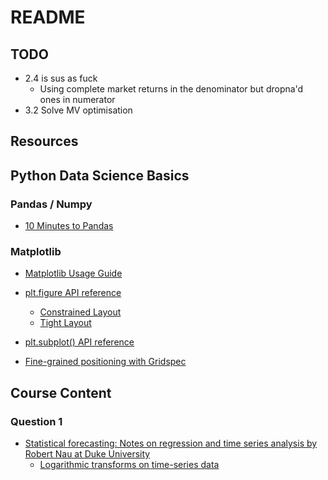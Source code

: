 # README

## TODO

- 2.4 is sus as fuck
  - Using complete market returns in the denominator but dropna'd ones in numerator
- 3.2 Solve MV optimisation

## Resources

## Python Data Science Basics

### Pandas / Numpy

- [10 Minutes to Pandas](https://pandas.pydata.org/pandas-docs/stable/user_guide/10min.html)

### Matplotlib

- [Matplotlib Usage Guide](https://matplotlib.org/stable/tutorials/introductory/usage.html#sphx-glr-tutorials-introductory-usage-py)
- [plt.figure API reference](https://matplotlib.org/stable/api/_as_gen/matplotlib.figure.Figure.html)
  - [Constrained Layout](https://matplotlib.org/stable/tutorials/intermediate/constrainedlayout_guide.html)
  - [Tight Layout](https://matplotlib.org/stable/tutorials/intermediate/tight_layout_guide.html)
- [plt.subplot() API reference](https://matplotlib.org/stable/api/_as_gen/matplotlib.pyplot.subplots.html#matplotlib.pyplot.subplots)

- [Fine-grained positioning with Gridspec](https://matplotlib.org/stable/tutorials/intermediate/gridspec.html#sphx-glr-tutorials-intermediate-gridspec-py)

## Course Content

### Question 1

- [Statistical forecasting: Notes on regression and time series analysis by Robert Nau at Duke University](https://people.duke.edu/~rnau/411home.htm)
  - [Logarithmic transforms on time-series data](http://people.duke.edu/~rnau/411log.htm)

